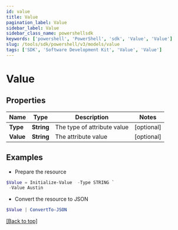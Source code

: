 ```yaml
---
id: value
title: Value
pagination_label: Value
sidebar_label: Value
sidebar_class_name: powershellsdk
keywords: ['powershell', 'PowerShell', 'sdk', 'Value', 'Value']
slug: /tools/sdk/powershell/v3/models/value
tags: ['SDK', 'Software Development Kit', 'Value', 'Value']
---
```


# Value

## Properties

| Name      | Type       | Description                 | Notes      |
| --------- | ---------- | --------------------------- | ---------- |
| **Type**  | **String** | The type of attribute value | [optional] |
| **Value** | **String** | The attribute value         | [optional] |

## Examples

- Prepare the resource

```powershell
$Value = Initialize-Value  -Type STRING `
 -Value Austin
```

- Convert the resource to JSON

```powershell
$Value | ConvertTo-JSON
```

[[Back to top]](#)
